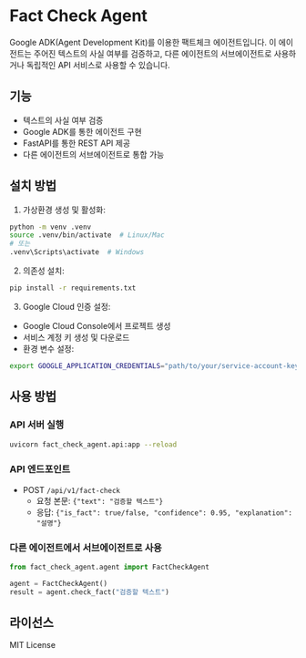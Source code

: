 # Fact Check Agent

Google ADK(Agent Development Kit)를 이용한 팩트체크 에이전트입니다. 이 에이전트는 주어진 텍스트의 사실 여부를 검증하고, 다른 에이전트의 서브에이전트로 사용하거나 독립적인 API 서비스로 사용할 수 있습니다.

## 기능

- 텍스트의 사실 여부 검증
- Google ADK를 통한 에이전트 구현
- FastAPI를 통한 REST API 제공
- 다른 에이전트의 서브에이전트로 통합 가능

## 설치 방법

1. 가상환경 생성 및 활성화:

```bash
python -m venv .venv
source .venv/bin/activate  # Linux/Mac
# 또는
.venv\Scripts\activate  # Windows
```

2. 의존성 설치:

```bash
pip install -r requirements.txt
```

3. Google Cloud 인증 설정:

- Google Cloud Console에서 프로젝트 생성
- 서비스 계정 키 생성 및 다운로드
- 환경 변수 설정:

```bash
export GOOGLE_APPLICATION_CREDENTIALS="path/to/your/service-account-key.json"
```

## 사용 방법

### API 서버 실행

```bash
uvicorn fact_check_agent.api:app --reload
```

### API 엔드포인트

- POST `/api/v1/fact-check`
  - 요청 본문: `{"text": "검증할 텍스트"}`
  - 응답: `{"is_fact": true/false, "confidence": 0.95, "explanation": "설명"}`

### 다른 에이전트에서 서브에이전트로 사용

```python
from fact_check_agent.agent import FactCheckAgent

agent = FactCheckAgent()
result = agent.check_fact("검증할 텍스트")
```

## 라이선스

MIT License
